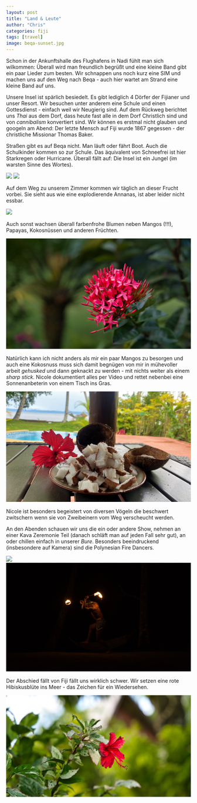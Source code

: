 ```yaml
---
layout: post
title: "Land & Leute"
author: "Chris"
categories: fiji
tags: [travel]
image: beqa-sunset.jpg
---
```

Schon in der Ankunftshalle des Flughafens in Nadi fühlt man sich wilkommen: Überall wird man freundlich begrüßt und eine kleine Band gibt ein paar Lieder zum besten. Wir schnappen uns noch kurz eine SIM und machen uns auf den Weg nach Beqa - auch hier wartet am Strand eine kleine Band auf uns.

Unsere Insel ist spärlich besiedelt. Es gibt lediglich 4 Dörfer der Fijianer und unser Resort. Wir besuchen unter anderem eine Schule und einen Gottesdienst - einfach weil wir Neugierig sind. Auf dem Rückweg berichtet uns *Thai* aus dem Dorf, dass heute fast alle in dem Dorf Christlich sind und von *cannibalism* konvertiert sind. Wir können es erstmal nicht glauben und googeln am Abend: Der letzte Mensch auf Fiji wurde 1867 gegessen - der christliche Missionar Thomas Baker.

Straßen gibt es auf Beqa nicht. Man läuft oder fährt Boot. Auch die Schulkinder kommen so zur Schule. Das äquivalent von Schneefrei ist hier Starkregen oder Hurricane. Überall fällt auf: Die Insel ist ein Jungel (im warsten Sinne des Wortes).

![](/assets/img/fiji/jungle.jpg)
![](/assets/img/fiji/wasserfall.jpg)

Auf dem Weg zu unserem Zimmer kommen wir täglich an dieser Frucht vorbei. Sie sieht aus wie eine explodierende Annanas, ist aber leider nicht essbar.

![](/assets/img/fiji/ananas.jpg)

Auch sonst wachsen überall farbenfrohe Blumen neben Mangos (!!!), Papayas, Kokosnüssen und anderen Früchten.

![](/assets/img/fiji/blume.jpg)

Natürlich kann ich nicht anders als mir ein paar Mangos zu besorgen und auch eine Kokosnuss muss sich damit begnügen von mir in mühevoller arbeit *gehusked* und dann geknackt zu werden - mit nichts weiter als einem *sharp stick*. Nicole dokumentiert alles per Video und rettet nebenbei eine Sonnenanbeterin von einem Tisch ins Gras.

![](/assets/img/fiji/coconut.jpg)

Nicole ist besonders begeistert von diversen Vögeln die beschwert zwitschern wenn sie von Zweibeinern vom Weg verscheucht werden.

An den Abenden schauen wir uns die ein oder andere Show, nehmen an einer Kava Zeremonie Teil (danach schläft man auf jeden Fall sehr gut), an oder chillen einfach in unserer *Bure*. Besonders beeindruckend (insbesondere auf Kamera) sind die Polynesian Fire Dancers.

![](/assets/img/fiji/fire1.jpg)
![](/assets/img/fiji/fire2.jpg)

Der Abschied fällt von Fiji fällt uns wirklich schwer. Wir setzen eine rote Hibiskusblüte ins Meer - das Zeichen für ein Wiedersehen.

![](/assets/img/fiji/hibiskus.jpg)
